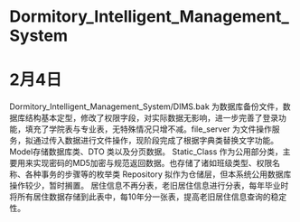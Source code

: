 # Dormitory_Intelligent_Management_System
# 2月4日
  Dormitory_Intelligent_Management_System/DIMS.bak 为数据库备份文件，数据库结构基本定型，修改了权限字段，对实际数据无影响，进一步完善了登录功能，填充了学院表与专业表，无特殊情况只增不减。file_server 为文件操作服务，拟通过传入数据进行文件操作，现阶段完成了根据字典类替换文字功能。
  Model存储数据库类、DTO 类以及分页数据。
  Static_Class 作为公用部分类，主要用来实现密码的MD5加密与规范返回数据。也存储了诸如班级类型、权限名称、各种事务的步骤等的枚举类
  Repository 拟作为仓储层，但本系统公用数据库操作较少，暂时搁置。
  居住信息不再分表，老旧居住信息进行分表，每年毕业时将所有居住数据存储到此表中，每10年分一张表，提高老旧居住信息查询的稳定性。
